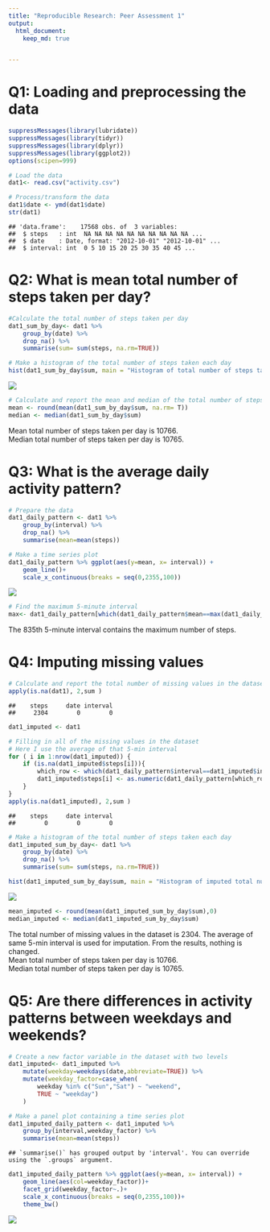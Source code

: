 ```yaml
---
title: "Reproducible Research: Peer Assessment 1"
output: 
  html_document:
    keep_md: true


---
```


# Q1: Loading and preprocessing the data


```r
suppressMessages(library(lubridate))
suppressMessages(library(tidyr))
suppressMessages(library(dplyr))
suppressMessages(library(ggplot2))
options(scipen=999)

# Load the data
dat1<- read.csv("activity.csv")

# Process/transform the data
dat1$date <- ymd(dat1$date)
str(dat1)
```

```
## 'data.frame':	17568 obs. of  3 variables:
##  $ steps   : int  NA NA NA NA NA NA NA NA NA NA ...
##  $ date    : Date, format: "2012-10-01" "2012-10-01" ...
##  $ interval: int  0 5 10 15 20 25 30 35 40 45 ...
```

# Q2: What is mean total number of steps taken per day?

```r
#Calculate the total number of steps taken per day
dat1_sum_by_day<- dat1 %>% 
    group_by(date) %>% 
    drop_na() %>% 
    summarise(sum= sum(steps, na.rm=TRUE))

# Make a histogram of the total number of steps taken each day
hist(dat1_sum_by_day$sum, main = "Histogram of total number of steps taken per day", xlab = "Total number of steps taken per day")
```

![](PA1_files/figure-html/unnamed-chunk-2-1.png)<!-- -->

```r
# Calculate and report the mean and median of the total number of steps taken per day
mean <- round(mean(dat1_sum_by_day$sum, na.rm= T))
median <- median(dat1_sum_by_day$sum)
```
Mean total number of steps taken per day is 10766.  
Median total number of steps taken per day is 10765.


# Q3: What is the average daily activity pattern?


```r
# Prepare the data
dat1_daily_pattern <- dat1 %>% 
    group_by(interval) %>% 
    drop_na() %>% 
    summarise(mean=mean(steps))

# Make a time series plot
dat1_daily_pattern %>% ggplot(aes(y=mean, x= interval)) +
    geom_line()+
    scale_x_continuous(breaks = seq(0,2355,100))
```

![](PA1_files/figure-html/unnamed-chunk-3-1.png)<!-- -->

```r
# Find the maximum 5-minute interval
max<- dat1_daily_pattern[which(dat1_daily_pattern$mean==max(dat1_daily_pattern$mean)),1]
```
The 835th 5-minute interval contains the maximum number of steps.  

# Q4: Imputing missing values

```r
# Calculate and report the total number of missing values in the dataset
apply(is.na(dat1), 2,sum )
```

```
##    steps     date interval 
##     2304        0        0
```

```r
dat1_imputed <- dat1

# Filling in all of the missing values in the dataset
# Here I use the average of that 5-min interval
for ( i in 1:nrow(dat1_imputed)) {
    if (is.na(dat1_imputed$steps[i])){
        which_row <- which(dat1_daily_pattern$interval==dat1_imputed$interval[i])
        dat1_imputed$steps[i] <- as.numeric(dat1_daily_pattern[which_row,"mean"])
    }
}
apply(is.na(dat1_imputed), 2,sum )
```

```
##    steps     date interval 
##        0        0        0
```

```r
# Make a histogram of the total number of steps taken each day 
dat1_imputed_sum_by_day<- dat1 %>% 
    group_by(date) %>% 
    drop_na() %>% 
    summarise(sum= sum(steps, na.rm=TRUE))

hist(dat1_imputed_sum_by_day$sum, main = "Histogram of imputed total number of steps taken per day", xlab = "Imputed total number of steps taken per day")
```

![](PA1_files/figure-html/unnamed-chunk-4-1.png)<!-- -->

```r
mean_imputed <- round(mean(dat1_imputed_sum_by_day$sum),0)
median_imputed <- median(dat1_imputed_sum_by_day$sum)
```
The total number of missing values in the dataset is 2304. The average of same 5-min interval is used for imputation. From the results, nothing is changed.  
Mean total number of steps taken per day is 10766.  
Median total number of steps taken per day is 10765.


# Q5: Are there differences in activity patterns between weekdays and weekends?

```r
# Create a new factor variable in the dataset with two levels
dat1_imputed<- dat1_imputed %>% 
    mutate(weekday=weekdays(date,abbreviate=TRUE)) %>%
    mutate(weekday_factor=case_when(
        weekday %in% c("Sun","Sat") ~ "weekend",
        TRUE ~ "weekday")
    )

# Make a panel plot containing a time series plot
dat1_imputed_daily_pattern <- dat1_imputed %>% 
    group_by(interval,weekday_factor) %>% 
    summarise(mean=mean(steps))
```

```
## `summarise()` has grouped output by 'interval'. You can override using the `.groups` argument.
```

```r
dat1_imputed_daily_pattern %>% ggplot(aes(y=mean, x= interval)) +
    geom_line(aes(col=weekday_factor))+
    facet_grid(weekday_factor~.)+
    scale_x_continuous(breaks = seq(0,2355,100))+
    theme_bw()
```

![](PA1_files/figure-html/unnamed-chunk-5-1.png)<!-- -->

